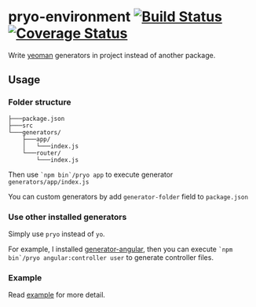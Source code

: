 # pryo-environment [![Build Status](https://travis-ci.com/pryojs/environment.svg?branch=master)](https://travis-ci.com/pryojs/environment) [![Coverage Status](https://coveralls.io/repos/github/pryojs/environment/badge.svg?branch=master)](https://coveralls.io/github/pryojs/environment?branch=master)

Write [yeoman](http://yeoman.io/) generators in project instead of another package.

## Usage

### Folder structure

```
├───package.json
├───src
└───generators/
    ├───app/
    │   └───index.js
    └───router/
        └───index.js
```

Then use <code>&grave;npm bin&grave;/pryo app</code> to execute generator `generators/app/index.js`

You can custom generators by add `generator-folder` field to `package.json`

### Use other installed generators

Simply use `pryo` instead of `yo`.

For example, I installed [generator-angular](https://github.com/yeoman/generator-angular), then you can execute <code>&grave;npm bin&grave;/pryo angular:controller user</code> to generate controller files.

### Example

Read [example](example) for more detail.
